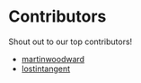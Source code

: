 # Contributors

Shout out to our top contributors!

- [martinwoodward](https://api.github.com/users/martinwoodward)
- [lostintangent](https://api.github.com/users/lostintangent)
